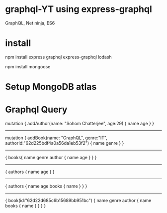 # graphql-YT using express-graphql 
GraphQL, Net ninja, ES6

# install
npm install express graphql express-graphql lodash

npm install mongoose

# Setup MongoDB atlas

# Graphql Query


mutation {
  addAuthor(name: "Sohom Chatterjee", age:29) {
    name
    age
  }
}

-------------------------------------

mutation {
  addBook(name: "GraphQL", genre:"IT", authorId:"62d225bdf4a0a56da1eb53f2") {
    name
    genre
  }
}

-----------------------------------------

{
  books{
    name
    genre
    author {
      name
      age
    }
  }
}

--------------------------------------------

{
  authors {
    name
    age
  }
}

-------------------------------------------

{
  authors {
    name
    age
    books {
      name
    }
  }
}

--------------------------------------------

{
  book(id:"62d22d685c6b15689bb951bc") {
    name
    genre
    author {
      name 
      books {
        name
      }
    }
  }
}